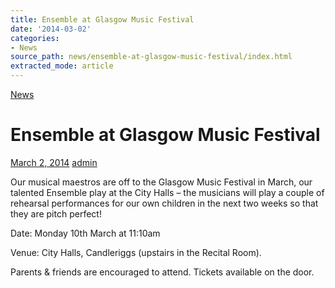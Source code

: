 ```yaml
---
title: Ensemble at Glasgow Music Festival
date: '2014-03-02'
categories:
- News
source_path: news/ensemble-at-glasgow-music-festival/index.html
extracted_mode: article
---
```

[News](category/news/)

# Ensemble at Glasgow Music Festival

[March 2, 2014](news/ensemble-at-glasgow-music-festival/) [admin](author/admin/)

Our musical maestros are off to the Glasgow Music Festival in March, our talented Ensemble play at the City Halls – the musicians will play a couple of rehearsal performances for our own children in the next two weeks so that they are pitch perfect!

Date: Monday 10th March at 11:10am

Venue: City Halls, Candleriggs (upstairs in the Recital Room).

Parents & friends are encouraged to attend. Tickets available on the door.
